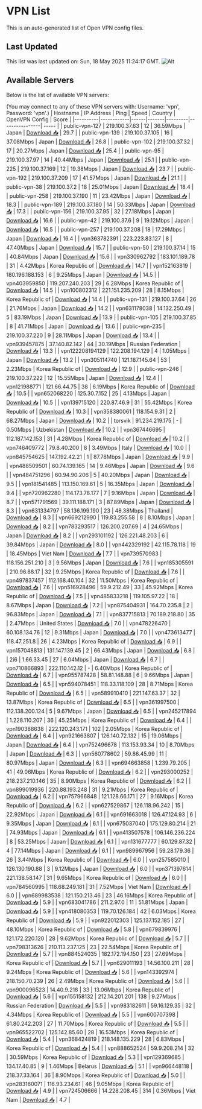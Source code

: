 # VPN List

This is an auto-generated list of Open VPN config files.

## Last Updated

This list was last updated on: Sun, 18 May 2025 11:24:17 GMT.
![Alt](https://repobeats.axiom.co/api/embed/186b98318ef1479477931607c1ad7d823f12451f.svg "Repobeats analytics image")

## Available Servers

Below is the list of available VPN servers:

(You may connect to any of these VPN servers with: Username: 'vpn', Password: 'vpn'.)
| Hostname | IP Address | Ping | Speed | Country | OpenVPN Config | Score |
|----------|------------|------|-------|---------|----------------| ----- |
| public-vpn-127 | 219.100.37.63 | 12 | 36.59Mbps | Japan | [Download 📥](./configs/server_0_JP.ovpn) | 29.7 |
| public-vpn-139 | 219.100.37.105 | 16 | 37.08Mbps | Japan | [Download 📥](./configs/server_1_JP.ovpn) | 26.8 |
| public-vpn-102 | 219.100.37.32 | 17 | 20.27Mbps | Japan | [Download 📥](./configs/server_2_JP.ovpn) | 25.4 |
| public-vpn-95 | 219.100.37.97 | 14 | 40.44Mbps | Japan | [Download 📥](./configs/server_3_JP.ovpn) | 25.1 |
| public-vpn-225 | 219.100.37.169 | 12 | 19.38Mbps | Japan | [Download 📥](./configs/server_4_JP.ovpn) | 23.7 |
| public-vpn-192 | 219.100.37.209 | 17 | 41.57Mbps | Japan | [Download 📥](./configs/server_5_JP.ovpn) | 21.1 |
| public-vpn-38 | 219.100.37.2 | 18 | 25.01Mbps | Japan | [Download 📥](./configs/server_6_JP.ovpn) | 18.4 |
| public-vpn-258 | 219.100.37.190 | 11 | 23.42Mbps | Japan | [Download 📥](./configs/server_7_JP.ovpn) | 18.3 |
| public-vpn-189 | 219.100.37.180 | 14 | 50.33Mbps | Japan | [Download 📥](./configs/server_8_JP.ovpn) | 17.3 |
| public-vpn-156 | 219.100.37.95 | 32 | 27.18Mbps | Japan | [Download 📥](./configs/server_9_JP.ovpn) | 16.6 |
| public-vpn-42 | 219.100.37.6 | 9 | 19.12Mbps | Japan | [Download 📥](./configs/server_10_JP.ovpn) | 16.5 |
| public-vpn-257 | 219.100.37.208 | 18 | 17.29Mbps | Japan | [Download 📥](./configs/server_11_JP.ovpn) | 16.4 |
| vpn363782391 | 223.223.83.127 | 8 | 47.40Mbps | Japan | [Download 📥](./configs/server_12_JP.ovpn) | 15.7 |
| public-vpn-50 | 219.100.37.14 | 15 | 40.84Mbps | Japan | [Download 📥](./configs/server_13_JP.ovpn) | 15.6 |
| vpn330962792 | 183.101.189.78 | 31 | 4.42Mbps | Korea Republic of | [Download 📥](./configs/server_14_KR.ovpn) | 14.7 |
| vpn152163819 | 180.196.188.153 | 6 | 9.25Mbps | Japan | [Download 📥](./configs/server_15_JP.ovpn) | 14.5 |
| vpn403959850 | 119.207.240.203 | 29 | 6.28Mbps | Korea Republic of | [Download 📥](./configs/server_16_KR.ovpn) | 14.5 |
| vpn100802312 | 221.151.235.209 | 28 | 8.15Mbps | Korea Republic of | [Download 📥](./configs/server_17_KR.ovpn) | 14.4 |
| public-vpn-131 | 219.100.37.64 | 26 | 21.76Mbps | Japan | [Download 📥](./configs/server_18_JP.ovpn) | 14.2 |
| vpn631178038 | 14.132.250.49 | 5 | 83.19Mbps | Japan | [Download 📥](./configs/server_19_JP.ovpn) | 13.9 |
| public-vpn-105 | 219.100.37.85 | 8 | 41.71Mbps | Japan | [Download 📥](./configs/server_20_JP.ovpn) | 13.6 |
| public-vpn-235 | 219.100.37.220 | 9 | 28.11Mbps | Japan | [Download 📥](./configs/server_21_JP.ovpn) | 13.4 |
| vpn939457875 | 37.140.82.142 | 44 | 30.19Mbps | Russian Federation | [Download 📥](./configs/server_22_RU.ovpn) | 13.3 |
| vpn122208194129 | 122.208.194.129 | 4 | 1.05Mbps | Japan | [Download 📥](./configs/server_23_JP.ovpn) | 13.2 |
| vpn305114740 | 121.187.145.64 | 53 | 2.23Mbps | Korea Republic of | [Download 📥](./configs/server_24_KR.ovpn) | 12.9 |
| public-vpn-246 | 219.100.37.222 | 12 | 15.55Mbps | Japan | [Download 📥](./configs/server_25_JP.ovpn) | 12.4 |
| vpn121988771 | 121.66.44.75 | 38 | 6.19Mbps | Korea Republic of | [Download 📥](./configs/server_26_KR.ovpn) | 10.5 |
| vpn652068220 | 125.30.7.152 | 25 | 4.13Mbps | Japan | [Download 📥](./configs/server_27_JP.ovpn) | 10.5 |
| vpn139715120 | 220.87.46.9 | 31 | 55.42Mbps | Korea Republic of | [Download 📥](./configs/server_28_KR.ovpn) | 10.3 |
| vpn358380061 | 118.154.9.31 | 2 | 68.27Mbps | Japan | [Download 📥](./configs/server_29_JP.ovpn) | 10.2 |
| torsvik | 91.234.219.175 | - | 0.50Mbps | Uzbekistan | [Download 📥](./configs/server_30_UZ.ovpn) | 10.2 |
| vpn367446695 | 112.187.142.153 | 31 | 4.28Mbps | Korea Republic of | [Download 📥](./configs/server_31_KR.ovpn) | 10.2 |
| vpn746409772 | 79.8.40.200 | 8 | 3.49Mbps | Italy | [Download 📥](./configs/server_32_IT.ovpn) | 10.0 |
| vpn845754625 | 147.192.42.21 | 1 | 87.78Mbps | Japan | [Download 📥](./configs/server_33_JP.ovpn) | 9.9 |
| vpn488509501 | 60.74.139.165 | 14 | 9.46Mbps | Japan | [Download 📥](./configs/server_34_JP.ovpn) | 9.6 |
| vpn484751296 | 60.94.90.206 | 5 | 40.20Mbps | Japan | [Download 📥](./configs/server_35_JP.ovpn) | 9.5 |
| vpn181541485 | 113.150.169.61 | 5 | 16.35Mbps | Japan | [Download 📥](./configs/server_36_JP.ovpn) | 9.4 |
| vpn720962280 | 114.173.78.177 | 7 | 9.16Mbps | Japan | [Download 📥](./configs/server_37_JP.ovpn) | 8.7 |
| vpn571791569 | 39.111.188.171 | 3 | 87.89Mbps | Japan | [Download 📥](./configs/server_38_JP.ovpn) | 8.3 |
| vpn631334797 | 58.136.199.190 | 23 | 48.38Mbps | Thailand | [Download 📥](./configs/server_39_TH.ovpn) | 8.3 |
| vpn669212990 | 119.83.255.58 | 8 | 8.10Mbps | Japan | [Download 📥](./configs/server_40_JP.ovpn) | 8.2 |
| vpn783293517 | 126.200.207.69 | 4 | 24.65Mbps | Japan | [Download 📥](./configs/server_41_JP.ovpn) | 8.2 |
| vpn293101192 | 126.221.48.203 | 6 | 39.84Mbps | Japan | [Download 📥](./configs/server_42_JP.ovpn) | 8.0 |
| vpn442329192 | 42.115.78.118 | 19 | 18.45Mbps | Viet Nam | [Download 📥](./configs/server_43_VN.ovpn) | 7.7 |
| vpn739570983 | 118.156.251.210 | 3 | 9.56Mbps | Japan | [Download 📥](./configs/server_44_JP.ovpn) | 7.6 |
| vpn185305591 | 210.96.88.17 | 32 | 9.25Mbps | Korea Republic of | [Download 📥](./configs/server_45_KR.ovpn) | 7.6 |
| vpn497837457 | 112.168.40.104 | 32 | 11.50Mbps | Korea Republic of | [Download 📥](./configs/server_46_KR.ovpn) | 7.6 |
| vpn516928496 | 59.9.212.49 | 33 | 45.92Mbps | Korea Republic of | [Download 📥](./configs/server_47_KR.ovpn) | 7.5 |
| vpn485833218 | 119.105.97.22 | 18 | 8.67Mbps | Japan | [Download 📥](./configs/server_48_JP.ovpn) | 7.2 |
| vpn875404931 | 164.70.235.8 | 2 | 96.83Mbps | Japan | [Download 📥](./configs/server_49_JP.ovpn) | 7.1 |
| vpn837715813 | 70.189.218.80 | 35 | 2.47Mbps | United States | [Download 📥](./configs/server_50_US.ovpn) | 7.0 |
| vpn478226470 | 60.108.134.76 | 12 | 9.31Mbps | Japan | [Download 📥](./configs/server_51_JP.ovpn) | 7.0 |
| vpn473613477 | 118.47.251.8 | 26 | 4.23Mbps | Korea Republic of | [Download 📥](./configs/server_52_KR.ovpn) | 6.9 |
| vpn157048813 | 131.147.139.45 | 2 | 66.43Mbps | Japan | [Download 📥](./configs/server_53_JP.ovpn) | 6.8 |
| 2i6 | 1.66.33.45 | 27 | 6.04Mbps | Japan | [Download 📥](./configs/server_54_JP.ovpn) | 6.7 |
| vpn710866893 | 222.110.142.12 | - | 6.40Mbps | Korea Republic of | [Download 📥](./configs/server_55_KR.ovpn) | 6.7 |
| vpn955787428 | 58.81.148.88 | 6 | 9.66Mbps | Japan | [Download 📥](./configs/server_56_JP.ovpn) | 6.5 |
| vpn594078451 | 118.33.118.109 | 28 | 8.71Mbps | Korea Republic of | [Download 📥](./configs/server_57_KR.ovpn) | 6.5 |
| vpn589910410 | 221.147.63.37 | 32 | 13.87Mbps | Korea Republic of | [Download 📥](./configs/server_58_KR.ovpn) | 6.5 |
| vpn361997500 | 112.138.200.124 | 5 | 9.67Mbps | Japan | [Download 📥](./configs/server_59_JP.ovpn) | 6.5 |
| vpn245217894 | 1.228.110.207 | 36 | 45.25Mbps | Korea Republic of | [Download 📥](./configs/server_60_KR.ovpn) | 6.4 |
| vpn190388638 | 222.120.243.171 | 102 | 2.05Mbps | Korea Republic of | [Download 📥](./configs/server_61_KR.ovpn) | 6.4 |
| vpn921663807 | 126.140.72.132 | 15 | 19.06Mbps | Japan | [Download 📥](./configs/server_62_JP.ovpn) | 6.4 |
| vpn752496678 | 113.153.93.34 | 10 | 8.70Mbps | Japan | [Download 📥](./configs/server_63_JP.ovpn) | 6.3 |
| vpn560778602 | 59.86.45.99 | 11 | 80.97Mbps | Japan | [Download 📥](./configs/server_64_JP.ovpn) | 6.3 |
| vpn694663858 | 1.239.79.205 | 41 | 49.06Mbps | Korea Republic of | [Download 📥](./configs/server_65_KR.ovpn) | 6.2 |
| vpn293000252 | 218.237.210.146 | 35 | 8.90Mbps | Korea Republic of | [Download 📥](./configs/server_66_KR.ovpn) | 6.2 |
| vpn899019936 | 220.88.193.248 | 31 | 9.21Mbps | Korea Republic of | [Download 📥](./configs/server_67_KR.ovpn) | 6.2 |
| vpn757966848 | 121.128.66.171 | 27 | 9.16Mbps | Korea Republic of | [Download 📥](./configs/server_68_KR.ovpn) | 6.2 |
| vpn627529867 | 126.118.96.242 | 15 | 22.92Mbps | Japan | [Download 📥](./configs/server_69_JP.ovpn) | 6.1 |
| vpn691663018 | 126.47.124.93 | 6 | 9.35Mbps | Japan | [Download 📥](./configs/server_70_JP.ovpn) | 6.1 |
| vpn675037040 | 175.129.80.214 | 21 | 74.93Mbps | Japan | [Download 📥](./configs/server_71_JP.ovpn) | 6.1 |
| vpn413507578 | 106.146.236.224 | 8 | 53.25Mbps | Japan | [Download 📥](./configs/server_72_JP.ovpn) | 6.1 |
| vpn131677777 | 60.129.87.32 | 4 | 77.14Mbps | Japan | [Download 📥](./configs/server_73_JP.ovpn) | 6.1 |
| vpn989967956 | 59.28.179.36 | 26 | 3.44Mbps | Korea Republic of | [Download 📥](./configs/server_74_KR.ovpn) | 6.0 |
| vpn257585010 | 126.130.190.88 | 3 | 9.12Mbps | Japan | [Download 📥](./configs/server_75_JP.ovpn) | 6.0 |
| vpn371397614 | 221.138.58.147 | 31 | 9.65Mbps | Korea Republic of | [Download 📥](./configs/server_76_KR.ovpn) | 6.0 |
| vpn784560995 | 118.68.249.181 | 31 | 7.52Mbps | Viet Nam | [Download 📥](./configs/server_77_VN.ovpn) | 6.0 |
| vpn689983538 | 121.150.213.46 | 23 | 46.16Mbps | Korea Republic of | [Download 📥](./configs/server_78_KR.ovpn) | 5.9 |
| vpn683041786 | 211.2.97.0 | 11 | 51.81Mbps | Japan | [Download 📥](./configs/server_79_JP.ovpn) | 5.9 |
| vpn418080353 | 119.70.126.184 | 42 | 6.03Mbps | Korea Republic of | [Download 📥](./configs/server_80_KR.ovpn) | 5.9 |
| vpn922012303 | 125.137.152.185 | 27 | 48.10Mbps | Korea Republic of | [Download 📥](./configs/server_81_KR.ovpn) | 5.8 |
| vpn679839976 | 121.172.220.120 | 28 | 9.62Mbps | Korea Republic of | [Download 📥](./configs/server_82_KR.ovpn) | 5.7 |
| vpn798313626 | 210.113.237.125 | 23 | 22.54Mbps | Korea Republic of | [Download 📥](./configs/server_83_KR.ovpn) | 5.7 |
| vpn884524035 | 182.172.194.150 | 23 | 27.69Mbps | Korea Republic of | [Download 📥](./configs/server_84_KR.ovpn) | 5.7 |
| vpn629011193 | 14.56.100.211 | 28 | 9.24Mbps | Korea Republic of | [Download 📥](./configs/server_85_KR.ovpn) | 5.6 |
| vpn143392974 | 218.150.70.239 | 26 | 2.49Mbps | Korea Republic of | [Download 📥](./configs/server_86_KR.ovpn) | 5.6 |
| vpn900096523 | 14.40.9.218 | 33 | 13.06Mbps | Korea Republic of | [Download 📥](./configs/server_87_KR.ovpn) | 5.6 |
| vpn155158132 | 212.14.201.201 | 138 | 9.27Mbps | Russian Federation | [Download 📥](./configs/server_88_RU.ovpn) | 5.5 |
| vpn983182611 | 59.16.129.35 | 32 | 4.34Mbps | Korea Republic of | [Download 📥](./configs/server_89_KR.ovpn) | 5.5 |
| vpn600707398 | 61.80.242.203 | 27 | 11.70Mbps | Korea Republic of | [Download 📥](./configs/server_90_KR.ovpn) | 5.5 |
| vpn965522702 | 125.142.85.60 | 28 | 16.53Mbps | Korea Republic of | [Download 📥](./configs/server_91_KR.ovpn) | 5.4 |
| vpn368424819 | 218.148.135.229 | 28 | 6.83Mbps | Korea Republic of | [Download 📥](./configs/server_92_KR.ovpn) | 5.4 |
| vpn888652524 | 59.9.208.214 | 32 | 30.59Mbps | Korea Republic of | [Download 📥](./configs/server_93_KR.ovpn) | 5.3 |
| vpn129369685 | 134.17.40.85 | 9 | 1.46Mbps | Belarus | [Download 📥](./configs/server_94_BY.ovpn) | 5.1 |
| vpn966448118 | 218.37.33.164 | 36 | 8.90Mbps | Korea Republic of | [Download 📥](./configs/server_95_KR.ovpn) | 5.0 |
| vpn283160071 | 116.93.234.61 | 46 | 9.05Mbps | Korea Republic of | [Download 📥](./configs/server_96_KR.ovpn) | 4.9 |
| vpn724506666 | 14.228.208.45 | 314 | 0.36Mbps | Viet Nam | [Download 📥](./configs/server_97_VN.ovpn) | 4.7 |

